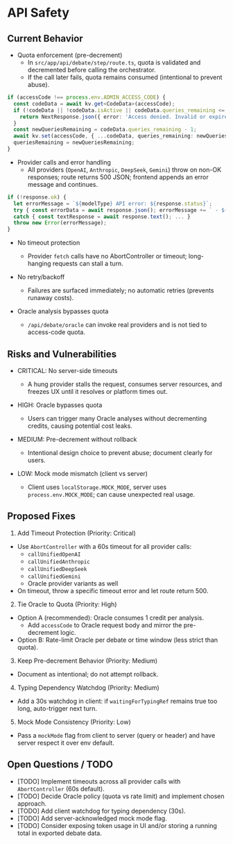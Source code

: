 # API Safety

## Current Behavior

- Quota enforcement (pre-decrement)
  - In `src/app/api/debate/step/route.ts`, quota is validated and decremented before calling the orchestrator.
  - If the call later fails, quota remains consumed (intentional to prevent abuse).

```61:71:src/app/api/debate/step/route.ts
if (accessCode !== process.env.ADMIN_ACCESS_CODE) {
  const codeData = await kv.get<CodeData>(accessCode);
  if (!codeData || !codeData.isActive || codeData.queries_remaining <= 0) {
    return NextResponse.json({ error: 'Access denied. Invalid or expired code.' }, { status: 403 });
  }
  const newQueriesRemaining = codeData.queries_remaining - 1;
  await kv.set(accessCode, { ...codeData, queries_remaining: newQueriesRemaining });
  queriesRemaining = newQueriesRemaining;
}
```

- Provider calls and error handling
  - All providers (`OpenAI`, `Anthropic`, `DeepSeek`, `Gemini`) throw on non-OK responses; route returns 500 JSON; frontend appends an error message and continues.

```393:409:src/lib/orchestrator.ts
if (!response.ok) {
  let errorMessage = `${modelType} API error: ${response.status}`;
  try { const errorData = await response.json(); errorMessage += ` - ${errorData.error?.message || 'Unknown error'}`; }
  catch { const textResponse = await response.text(); ... }
  throw new Error(errorMessage);
}
```

- No timeout protection
  - Provider `fetch` calls have no AbortController or timeout; long-hanging requests can stall a turn.

- No retry/backoff
  - Failures are surfaced immediately; no automatic retries (prevents runaway costs).

- Oracle analysis bypasses quota
  - `/api/debate/oracle` can invoke real providers and is not tied to access-code quota.

## Risks and Vulnerabilities

- CRITICAL: No server-side timeouts
  - A hung provider stalls the request, consumes server resources, and freezes UX until it resolves or platform times out.

- HIGH: Oracle bypasses quota
  - Users can trigger many Oracle analyses without decrementing credits, causing potential cost leaks.

- MEDIUM: Pre-decrement without rollback
  - Intentional design choice to prevent abuse; document clearly for users.

- LOW: Mock mode mismatch (client vs server)
  - Client uses `localStorage.MOCK_MODE`, server uses `process.env.MOCK_MODE`; can cause unexpected real usage.

## Proposed Fixes

1) Add Timeout Protection (Priority: Critical)
- Use `AbortController` with a 60s timeout for all provider calls:
  - `callUnifiedOpenAI`
  - `callUnifiedAnthropic`
  - `callUnifiedDeepSeek`
  - `callUnifiedGemini`
  - Oracle provider variants as well
- On timeout, throw a specific timeout error and let route return 500.

2) Tie Oracle to Quota (Priority: High)
- Option A (recommended): Oracle consumes 1 credit per analysis.
  - Add `accessCode` to Oracle request body and mirror the pre-decrement logic.
- Option B: Rate-limit Oracle per debate or time window (less strict than quota).

3) Keep Pre-decrement Behavior (Priority: Medium)
- Document as intentional; do not attempt rollback.

4) Typing Dependency Watchdog (Priority: Medium)
- Add a 30s watchdog in client: if `waitingForTypingRef` remains true too long, auto-trigger next turn.

5) Mock Mode Consistency (Priority: Low)
- Pass a `mockMode` flag from client to server (query or header) and have server respect it over env default.

## Open Questions / TODO

- [TODO] Implement timeouts across all provider calls with `AbortController` (60s default).
- [TODO] Decide Oracle policy (quota vs rate limit) and implement chosen approach.
- [TODO] Add client watchdog for typing dependency (30s).
- [TODO] Add server-acknowledged mock mode flag.
- [TODO] Consider exposing token usage in UI and/or storing a running total in exported debate data.
